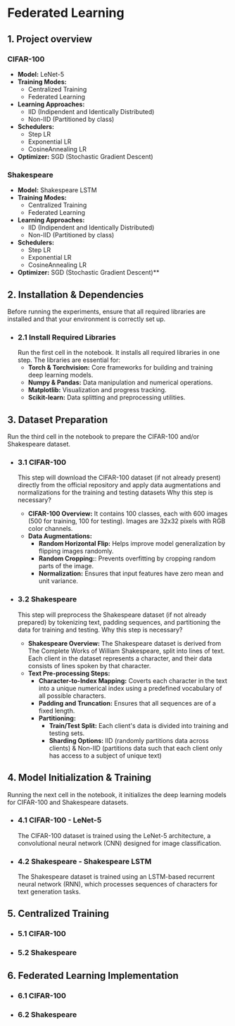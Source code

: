 # Federated Learning

## 1. Project overview
### CIFAR-100
 - **Model:** LeNet-5
 - **Training Modes:**
    - Centralized Training
    - Federated Learning
- **Learning Approaches:**
    - IID (Indipendent and Identically Distributed)
    - Non-IID (Partitioned by class)
- **Schedulers:**
    - Step LR
    - Exponential LR
    - CosineAnnealing LR
- **Optimizer:** SGD (Stochastic Gradient Descent)

### Shakespeare
 - **Model:** Shakespeare LSTM
 - **Training Modes:**
    - Centralized Training
    - Federated Learning
- **Learning Approaches:**
    - IID (Indipendent and Identically Distributed)
    - Non-IID (Partitioned by class)
- **Schedulers:**
    - Step LR
    - Exponential LR
    - CosineAnnealing LR
- **Optimizer:** SGD (Stochastic Gradient Descent)**

## 2. Installation & Dependencies
Before running the experiments, ensure that all required libraries are installed and that your environment is correctly set up.
- ### 2.1 Install Required Libraries
    Run the first cell in the notebook. It installs all required libraries in one step.
    The libraries are essential for: 
    - **Torch & Torchvision:** Core frameworks for building and training deep learning models.
    - **Numpy & Pandas:** Data manipulation and numerical operations.
    - **Matplotlib:** Visualization and progress tracking.
    - **Scikit-learn:** Data splitting and preprocessing utilities.

## 3. Dataset Preparation
 Run the third cell in the notebook to prepare the CIFAR-100 and/or Shakespeare dataset.
- ### 3.1 CIFAR-100
   
    This step will download the CIFAR-100 dataset (if not already present) directly from the official repository and apply data augmentations and normalizations for the training and testing datasets
    Why this step is necessary?
    - **CIFAR-100 Overview:** It contains 100 classes, each with 600 images (500 for training, 100 for testing).
    Images are 32x32 pixels with RGB color channels.
    - **Data Augmentations:**
        - **Random Horizontal Flip:** Helps improve model generalization by flipping images randomly.
        - **Random Cropping:**: Prevents overfitting by cropping random parts of the image.
        - **Normalization:** Ensures that input features have zero mean and unit variance.

- ### 3.2 Shakespeare
    This step will preprocess the Shakespeare dataset (if not already prepared) by tokenizing text, padding sequences, and partitioning the data for training and testing.
    Why this step is necessary?
    - **Shakespeare Overview:**
       The Shakespeare dataset is derived from The Complete Works of William Shakespeare, split into lines of text. Each client in the dataset represents a character, and their data consists of lines spoken by that character.
    - **Text Pre-processing Steps:**
        - **Character-to-Index Mapping:** Coverts each character in the text into a unique numerical index using a predefined vocabulary of all possible characters.
        - **Padding and Truncation:** Ensures that all sequences are of a fixed length.
        - **Partitioning:**
            - **Train/Test Split:** Each client's data is divided into training and testing sets.
            - **Sharding Options:**
            IID (randomly partitions data across clients) & Non-IID (partitions data such that each client only has access to a subject of unique text)

## 4. Model Initialization & Training
Running the next cell in the notebook, it initializes the deep learning models for CIFAR-100 and Shakespeare datasets.
 - ### 4.1 CIFAR-100 - LeNet-5
    The CIFAR-100 dataset is trained using the LeNet-5 architecture, a convolutional neural network (CNN) designed for image classification.
- ### 4.2 Shakespeare - Shakespeare LSTM
    The Shakespeare dataset is trained using an LSTM-based recurrent neural network (RNN), which processes sequences of characters for text generation tasks.

## 5. Centralized Training
 - ### 5.1 CIFAR-100
 - ### 5.2 Shakespeare 
## 6. Federated Learning Implementation
 - ### 6.1 CIFAR-100
 - ### 6.2 Shakespeare 